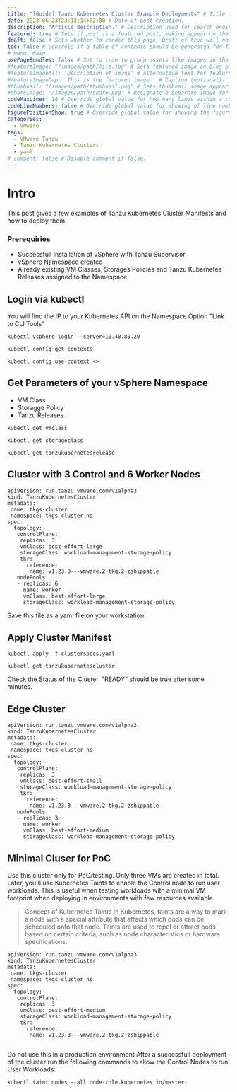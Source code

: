 ```yaml
---
title: "[Guide] Tanzu Kubernetes Cluster Example Deployments" # Title of the blog post.
date: 2023-06-23T23:13:14+02:00 # Date of post creation.
description: "Article description." # Description used for search engine.
featured: true # Sets if post is a featured post, making appear on the home page side bar.
draft: false # Sets whether to render this page. Draft of true will not be rendered.
toc: false # Controls if a table of contents should be generated for first-level links automatically.
# menu: main
usePageBundles: false # Set to true to group assets like images in the same folder as this post.
#featureImage: "/images/path/file.jpg" # Sets featured image on blog post.
#featureImageAlt: 'Description of image' # Alternative text for featured image.
#featureImageCap: 'This is the featured image.' # Caption (optional).
#thumbnail: "/images/path/thumbnail.png" # Sets thumbnail image appearing inside card on homepage.
#shareImage: "/images/path/share.png" # Designate a separate image for social media sharing.
codeMaxLines: 10 # Override global value for how many lines within a code block before auto-collapsing.
codeLineNumbers: false # Override global value for showing of line numbers within code block.
figurePositionShow: true # Override global value for showing the figure label.
categories:
  - VMware
tags:
  - VMware Tanzu
  - Tanzu Kubernetes Clusters
  - yaml
# comment: false # Disable comment if false.
---
```


# Intro
This post gives a few examples of Tanzu Kubernetes Cluster Manifests and how to deploy them.

### Prerequiries

- Successfull Installation of vSphere with Tanzu Supervisor
- vSphere Namespace created
- Already existing VM Classes, Storages Policies and Tanzu Kubernetes Releases assigned to the Namespace.

## Login via kubectl

You will find the IP to your Kubernetes API on the Namespace Option "Link to CLI Tools"

```
kubectl vsphere login --server=10.40.80.20
```

```
kubectl config get-contexts
```

```
kubectl config use-context <>
```

## Get Parameters of your vSphere Namespace

- VM Class
- Storagge Policy
- Tanzu Releases

```
kubectl get vmclass
```

```
kubectl get storageclass
```

```
kubectl get tanzukubernetesrelease
```
## Cluster with 3 Control and 6 Worker Nodes

```
apiVersion: run.tanzu.vmware.com/v1alpha3
kind: TanzuKubernetesCluster
metadata:
 name: tkgs-cluster
 namespace: tkgs-cluster-ns   
spec:
  topology:
   controlPlane:
    replicas: 3
    vmClass: best-effort-large  
    storageClass: workload-management-storage-policy
    tkr:
      reference:
       name: v1.23.8---vmware.2-tkg.2-zshippable
   nodePools:
   - replicas: 6
     name: worker
     vmClass: best-effort-large  
     storageClass: workload-management-storage-policy

```
Save this file as a yaml file on your workstation.

## Apply Cluster Manifest

```
kubectl apply -f clusterspecs.yaml
```

```
kubectl get tanzukubernetescluster
```

Check the Status of the Cluster. "READY" should be true after some minutes.

## Edge Cluster

```
apiVersion: run.tanzu.vmware.com/v1alpha3
kind: TanzuKubernetesCluster
metadata:
 name: tkgs-cluster
 namespace: tkgs-cluster-ns   
spec:
  topology:
   controlPlane:
    replicas: 3
    vmClass: best-effort-small  
    storageClass: workload-management-storage-policy
    tkr:
      reference:
       name: v1.23.8---vmware.2-tkg.2-zshippable
   nodePools:
   - replicas: 3
     name: worker
     vmClass: best-effort-medium  
     storageClass: workload-management-storage-policy

```

## Minimal Cluser for PoC
Use this cluster  only  for PoC/testing. Only three VMs are created in total.
Later, you'll use Kubernetes Taints to enable the Control node to  run user workloads.
This is useful when testing workloads with a minimal VM footprint when deploying in environments with few resources available.

> Concept of Kubernetes Taints
In Kubernetes, taints are a way to mark a node with a special attribute that affects which pods can be scheduled onto that node. Taints are used to repel or attract pods based on certain criteria, such as node characteristics or hardware specifications.


```
apiVersion: run.tanzu.vmware.com/v1alpha3
kind: TanzuKubernetesCluster
metadata:
 name: tkgs-cluster
 namespace: tkgs-cluster-ns   
spec:
  topology:
   controlPlane:
    replicas: 3
    vmClass: best-effort-medium  
    storageClass: workload-management-storage-policy
    tkr:
      reference:
       name: v1.23.8---vmware.2-tkg.2-zshippable
   
```
Do not use this in a production environment
After a successfull deployment of the cluster run the following commands to allow the Control Nodes to run User Workloads:

```
kubectl taint nodes --all node-role.kubernetes.io/master-
```